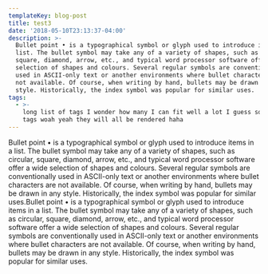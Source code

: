 ```yaml
---
templateKey: blog-post
title: test3
date: '2018-05-10T23:13:37-04:00'
description: >-
  Bullet point • is a typographical symbol or glyph used to introduce items in a
  list. The bullet symbol may take any of a variety of shapes, such as circular,
  square, diamond, arrow, etc., and typical word processor software offer a wide
  selection of shapes and colours. Several regular symbols are conventionally
  used in ASCII-only text or another environments where bullet characters are
  not available. Of course, when writing by hand, bullets may be drawn in any
  style. Historically, the index symbol was popular for similar uses.
tags:
  - >-
    long list of tags I wonder how many I can fit well a lot I guess so many
    tags woah yeah they will all be rendered haha
---
```

Bullet point • is a typographical symbol or glyph used to introduce items in a list. The bullet symbol may take any of a variety of shapes, such as circular, square, diamond, arrow, etc., and typical word processor software offer a wide selection of shapes and colours. Several regular symbols are conventionally used in ASCII-only text or another environments where bullet characters are not available. Of course, when writing by hand, bullets may be drawn in any style. Historically, the index symbol was popular for similar uses.Bullet point • is a typographical symbol or glyph used to introduce items in a list. The bullet symbol may take any of a variety of shapes, such as circular, square, diamond, arrow, etc., and typical word processor software offer a wide selection of shapes and colours. Several regular symbols are conventionally used in ASCII-only text or another environments where bullet characters are not available. Of course, when writing by hand, bullets may be drawn in any style. Historically, the index symbol was popular for similar uses.
